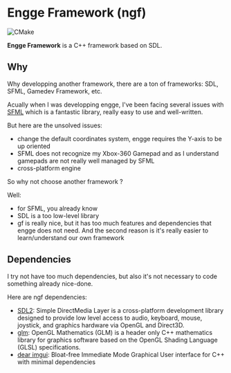 # Engge Framework (ngf)
![CMake](https://github.com/scemino/EnggeFramework/workflows/CMake/badge.svg)

**Engge Framework** is a C++ framework based on SDL.

## Why

Why developping another framework, there are a ton of frameworks: SDL, SFML, Gamedev Framework, etc.

Acually when I was developping engge, I've been facing several issues with [SFML](https://www.sfml-dev.org) which is a fantastic library, really easy to use and well-written.

But here are the unsolved issues:
* change the default coordinates system, engge requires the Y-axis to be up oriented
* SFML does not recognize my Xbox-360 Gamepad and as I understand gamepads are not really well managed by SFML
* cross-platform engine

So why not choose another framework ?

Well:
* for SFML, you already know
* SDL is a too low-level library
* gf is really nice, but it has too much features and dependencies that engge does not need.
And the second reason is it's really easier to learn/understand our own framework

## Dependencies
I try not have too much dependencies, but also it's not necessary to code something already nice-done.

Here are ngf dependencies:  
* [SDL2](https://www.libsdl.org): Simple DirectMedia Layer is a cross-platform development library designed to provide low level access to audio, keyboard, mouse, joystick, and graphics hardware via OpenGL and Direct3D.
* [glm](https://glm.g-truc.net/0.9.9/index.html): OpenGL Mathematics (GLM) is a header only C++ mathematics library for graphics software based on the OpenGL Shading Language (GLSL) specifications.
* [dear imgui](https://github.com/ocornut/imgui): Bloat-free Immediate Mode Graphical User interface for C++ with minimal dependencies
